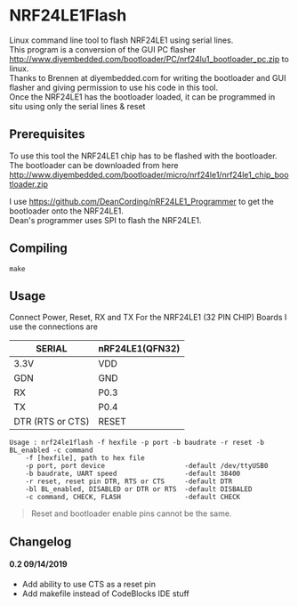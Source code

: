 # NRF24LE1Flash
Linux command line tool to flash NRF24LE1 using serial lines.</br>
This program is a conversion of the GUI PC flasher http://www.diyembedded.com/bootloader/PC/nrf24lu1_bootloader_pc.zip to linux.</br>
Thanks to Brennen at diyembedded.com for writing the bootloader and GUI flasher and giving permission to use his code in this tool.</br>
Once the NRF24LE1 has the bootloader loaded, it can be programmed in situ using only the serial lines & reset</br>

## Prerequisites
To use this tool the NRF24LE1 chip has to be flashed with the bootloader.</br>
The bootloader can be downloaded from here http://www.diyembedded.com/bootloader/micro/nrf24le1/nrf24le1_chip_bootloader.zip</br>

I use https://github.com/DeanCording/nRF24LE1_Programmer to get the bootloader onto the NRF24LE1.</br>
Dean's programmer uses SPI to flash the NRF24LE1.</br>

## Compiling
```
make
```

## Usage

 Connect Power, Reset, RX and TX
 For the NRF24LE1 (32 PIN CHIP) Boards I use the connections are
 
 SERIAL | nRF24LE1(QFN32)
 --- | ---
 3.3V | VDD
 GDN | GND
 RX | P0.3
 TX | P0.4
 DTR (RTS or CTS) | RESET

```
Usage : nrf24le1flash -f hexfile -p port -b baudrate -r reset -b BL_enabled -c command
    -f [hexfile], path to hex file
    -p port, port device                    -default /dev/ttyUSB0
    -b baudrate, UART speed                 -default 38400
    -r reset, reset pin DTR, RTS or CTS     -default DTR
    -bl BL_enabled, DISABLED or DTR or RTS  -default DISBALED
    -c command, CHECK, FLASH                -default CHECK
``` 
>Reset and bootloader enable pins cannot be the same.

## Changelog

#### 0.2 09/14/2019
- Add ability to use CTS as a reset pin
- Add makefile instead of CodeBlocks IDE stuff